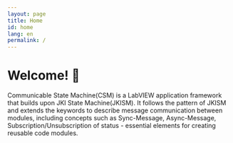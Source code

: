 ```yaml
---
layout: page
title: Home
id: home
lang: en
permalink: /
---
```


# Welcome! 🌱

<!-- <p style="padding: 3em 1em; background: #f5f7ff; border-radius: 4px;">

Communicable State Machine(CSM) is a LabVIEW application framework that builds upon JKI State Machine(JKISM). It follows the pattern of JKISM and extends the keywords to describe message communication between modules, including concepts such as Sync-Message, Async-Message, Subscription/Unsubscription of status - essential elements for creating reusable code modules.
</p> -->

Communicable State Machine(CSM) is a LabVIEW application framework that builds upon JKI State Machine(JKISM). It follows the pattern of JKISM and extends the keywords to describe message communication between modules, including concepts such as Sync-Message, Async-Message, Subscription/Unsubscription of status - essential elements for creating reusable code modules.

<!-- <style>
  .wrapper {
    max-width: 46em;
  }
</style> -->
